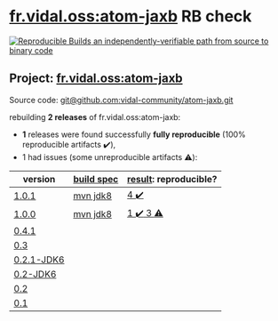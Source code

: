 [fr.vidal.oss:atom-jaxb](https://search.maven.org/artifact/fr.vidal.oss/atom-jaxb/) RB check
=======

[![Reproducible Builds](https://reproducible-builds.org/images/logos/rb.svg) an independently-verifiable path from source to binary code](https://reproducible-builds.org/)

## Project: [fr.vidal.oss:atom-jaxb](https://search.maven.org/artifact/fr.vidal.oss/atom-jaxb/)

Source code: [git@github.com:vidal-community/atom-jaxb.git](git@github.com:vidal-community/atom-jaxb.git)

rebuilding **2 releases** of fr.vidal.oss:atom-jaxb:
- **1** releases were found successfully **fully reproducible** (100% reproducible artifacts :heavy_check_mark:),
- 1 had issues (some unreproducible artifacts :warning:):

| version | [build spec](BUILDSPEC.md) | [result](https://reproducible-builds.org/docs/jvm/): reproducible? |
| -- | --------- | ------ |
| [1.0.1](https://search.maven.org/artifact/fr.vidal.oss/atom-jaxb/1.0.1/pom) | [mvn jdk8](atom-jaxb-1.0.1.buildspec) | [4 :heavy_check_mark: ](atom-jaxb-1.0.1.buildcompare) |
| [1.0.0](https://search.maven.org/artifact/fr.vidal.oss/atom-jaxb/1.0.0/pom) | [mvn jdk8](atom-jaxb-1.0.0.buildspec) | [1 :heavy_check_mark:  3 :warning:](atom-jaxb-1.0.0.buildcompare) |
| [0.4.1](https://search.maven.org/artifact/fr.vidal.oss/atom-jaxb/0.4.1/pom) | | |
| [0.3](https://search.maven.org/artifact/fr.vidal.oss/atom-jaxb/0.3/pom) | | |
| [0.2.1-JDK6](https://search.maven.org/artifact/fr.vidal.oss/atom-jaxb/0.2.1-JDK6/pom) | | |
| [0.2-JDK6](https://search.maven.org/artifact/fr.vidal.oss/atom-jaxb/0.2-JDK6/pom) | | |
| [0.2](https://search.maven.org/artifact/fr.vidal.oss/atom-jaxb/0.2/pom) | | |
| [0.1](https://search.maven.org/artifact/fr.vidal.oss/atom-jaxb/0.1/pom) | | |
